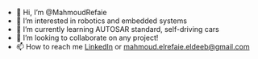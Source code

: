 - 👋 Hi, I’m @MahmoudRefaie
- 👀 I’m interested in robotics and embedded systems
- 🌱 I’m currently learning AUTOSAR standard, self-driving cars
- 💞️ I’m looking to collaborate on any project!
- 📫 How to reach me [LinkedIn](https://www.linkedin.com/in/mahmoud-elrefaie-el-deeb/) or mahmoud.elrefaie.eldeeb@gmail.com

<!---
MahmoudRefaie/MahmoudRefaie is a ✨ special ✨ repository because its `README.md` (this file) appears on your GitHub profile.
You can click the Preview link to take a look at your changes.
--->
